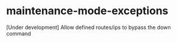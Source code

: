 # maintenance-mode-exceptions
[Under development] Allow defined routes/ips to bypass the down command
